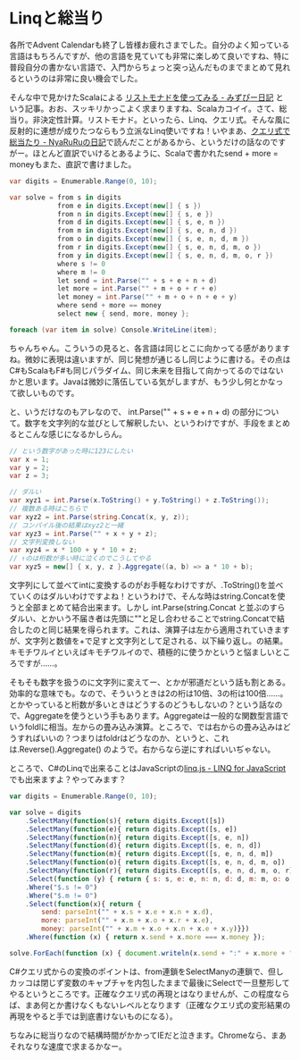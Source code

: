 # Linqと総当り

各所でAdvent Calendarも終了し皆様お疲れさまでした。自分のよく知っている言語はもちろんですが、他の言語を見ていても非常に楽しめて良いですね、特に普段自分の書かない言語で、入門からちょっと突っ込んだものまでまとめて見れるというのは非常に良い機会でした。

そんな中で見かけたScalaによる [リストモナドを使ってみる - みずぴー日記](http://d.hatena.ne.jp/mzp/20101225/scala "リストモナドを使ってみる - みずぴー日記") という記事。おお、スッキリかっこよく求まりますね、Scalaカコイイ。さて、総当り。非決定性計算。リストモナド。といったら、Linq、クエリ式。そんな風に反射的に連想が成りたつならもう立派なLinq使いですね！いやまあ、[クエリ式で総当たり - NyaRuRuの日記](http://d.hatena.ne.jp/NyaRuRu/20080303/p2 "クエリ式で総当たり - NyaRuRuの日記")で読んだことがあるから、というだけの話なのですがー。ほとんど直訳でいけるとあるように、Scalaで書かれたsend + more = moneyもまた、直訳で書けました。

```csharp
var digits = Enumerable.Range(0, 10);

var solve = from s in digits
            from e in digits.Except(new[] { s })
            from n in digits.Except(new[] { s, e })
            from d in digits.Except(new[] { s, e, n })
            from m in digits.Except(new[] { s, e, n, d })
            from o in digits.Except(new[] { s, e, n, d, m })
            from r in digits.Except(new[] { s, e, n, d, m, o })
            from y in digits.Except(new[] { s, e, n, d, m, o, r })
            where s != 0
            where m != 0
            let send = int.Parse("" + s + e + n + d)
            let more = int.Parse("" + m + o + r + e)
            let money = int.Parse("" + m + o + n + e + y)
            where send + more == money
            select new { send, more, money };

foreach (var item in solve) Console.WriteLine(item);
```

ちゃんちゃん。こういうの見ると、各言語は同じとこに向かってる感がありますね。微妙に表現は違いますが、同じ発想が通じるし同じように書ける。その点はC#もScalaもF#も同じパラダイム、同じ未来を目指して向かってるのではないかと思います。Javaは微妙に落伍している気がしますが、もう少し何とかなって欲しいものです。

と、いうだけなのもアレなので、 int.Parse("" + s + e + n + d) の部分について。数字を文字列的な並びとして解釈したい、というわけですが、手段をまとめるとこんな感じになるかしらん。

```csharp
// という数字があった時に123にしたい
var x = 1;
var y = 2;
var z = 3;

// ダルい
var xyz1 = int.Parse(x.ToString() + y.ToString() + z.ToString());
// 複数ある時はこちらで
var xyz2 = int.Parse(string.Concat(x, y, z));
// コンパイル後の結果はxyz2と一緒
var xyz3 = int.Parse("" + x + y + z);
// 文字列変換しない
var xyz4 = x * 100 + y * 10 + z;
// ↑のは桁数が多い時に泣くのでこうしてやる
var xyz5 = new[] { x, y, z }.Aggregate((a, b) => a * 10 + b);
```

文字列にして並べてintに変換するのがお手軽なわけですが、.ToString()を並べていくのはダルいわけですよね！というわけで、そんな時はstring.Concatを使うと全部まとめて結合出来ます。しかし int.Parse(string.Concat と並ぶのすらダルい、とかいう不届き者は先頭に""と足し合わせることでstring.Concatで結合したのと同じ結果を得られます。これは、演算子は左から適用されていきますが、文字列と数値を+で足すと文字列として足される、以下繰り返し。の結果。キモチワルイといえばキモチワルイので、積極的に使うかというと悩ましいところですが……。

そもそも数字を扱うのに文字列に変えてー、とかが邪道だという話も割とある。効率的な意味でも。なので、そういうときは2の桁は10倍、3の桁は100倍……。とかやっていると桁数が多いときはどうするのどうもしないの？という話なので、Aggregateを使うという手もあります。Aggregateは一般的な関数型言語でいうfoldlに相当。左からの畳み込み演算。ところで、では右からの畳み込みはどうすればいいの？つまりはfoldrはどうなのか、というと、これは.Reverse().Aggregate() のようで。右からなら逆にすればいいぢゃない。

ところで、C#のLinqで出来ることはJavaScriptの[linq.js - LINQ for JavaScript](http://linqjs.codeplex.com/ "linq.js - LINQ for JavaScript")でも出来ますよ？やってみます？

```javascript
var digits = Enumerable.Range(0, 10);

var solve = digits
    .SelectMany(function(s){ return digits.Except([s])
    .SelectMany(function(e){ return digits.Except([s, e])
    .SelectMany(function(n){ return digits.Except([s, e, n])
    .SelectMany(function(d){ return digits.Except([s, e, n, d])
    .SelectMany(function(m){ return digits.Except([s, e, n, d, m])
    .SelectMany(function(o){ return digits.Except([s, e, n, d, m, o])
    .SelectMany(function(r){ return digits.Except([s, e, n, d, m, o, r])
    .Select(function (y) { return { s: s, e: e, n: n, d: d, m: m, o: o, r: r, y: y} })})})})})})})})
    .Where("$.s != 0")
    .Where("$.m != 0")
    .Select(function(x){ return { 
        send: parseInt("" + x.s + x.e + x.n + x.d),
        more: parseInt("" + x.m + x.o + x.r + x.e),
        money: parseInt("" + x.m + x.o + x.n + x.e + x.y)}})
    .Where(function (x) { return x.send + x.more === x.money });

solve.ForEach(function (x) { document.writeln(x.send + ":" + x.more + ":" + x.money) });
```

C#クエリ式からの変換のポイントは、from連鎖をSelectManyの連鎖で、但しカッコは閉じず変数のキャプチャを内包したままで最後にSelectで一旦整形してやるというところです。正確なクエリ式の再現とはなりませんが、この程度ならば、まあ何とか書けなくもないレベルとなります（正確なクエリ式の変形結果の再現をやると手では到底書けないものになる）。

ちなみに総当りなので結構時間がかかってIEだと泣きます。Chromeなら、まあそれなりな速度で求まるかなー。